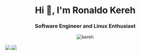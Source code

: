 <h1 align="center">Hi 👋, I'm Ronaldo Kereh</h1>
<h3 align="center">Software Engineer and Linux Enthusiast</h3>

<p align="center"> <img src="https://komarev.com/ghpvc/?username=kereh&label=Profile%20views&color=grey&style=for-the-badge" alt="kereh" /> </p>

<!-- [![@kereh's Holopin board](https://holopin.io/api/user/board?user=kereh)](https://holopin.io/@kereh) -->
<a href="https://github.com/kereh">
  <img align="center" src="https://github-readme-stats.vercel.app/api?username=kereh&count_private=true&show_icons=true&theme=dark" />
</a>
<a href="https://github.com/kereh">
  <img align="center" src="https://github-readme-stats.vercel.app/api/top-langs/?username=kereh&layout=compact&theme=dark&langs_count=8" />
</a>
